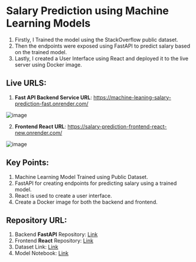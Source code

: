 # Salary Prediction using Machine Learning Models
1. Firstly, I Trained the model using the StackOverflow public dataset. 
2. Then the endpoints were exposed using FastAPI to predict salary based on the trained model. 
3. Lastly, I created a User Interface using React and deployed it to the live server using Docker image.

## Live URLS:
  1. **Fast API Backend Service URL**: https://machine-leaning-salary-prediction-fast.onrender.com/
     
![image](https://github.com/user-attachments/assets/a6ade1d3-85ac-45f0-aa66-34a7a106fed5)

  2. **Frontend React URL**: https://salary-prediction-frontend-react-new.onrender.com/
     
![image](https://github.com/user-attachments/assets/31aee787-441b-489c-bd91-aa8b417683eb)

## Key Points:
1. Machine Learning Model Trained using Public Dataset.
2. FastAPI for creating endpoints for predicting salary using a trained model.
3. React is used to create a user interface.
4. Create a Docker image for both the backend and frontend.

## Repository URL:
1. Backend **FastAPI** Repository: [Link](https://github.com/samratalamshanto/machine_leaning_salary_prediction_fast_api)
2. Frontend **React** Repository: [Link](https://github.com/samratalamshanto/salary_prediction_frontend_react)
3. Dataset Link: [Link](https://survey.stackoverflow.co/)
4. Model Notebook: [Link](https://github.com/samratalamshanto/machine_leaning_salary_prediction_fast_api/blob/main/pickle_models/Predict_Salary.ipynb)
